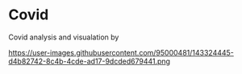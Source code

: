 # Covid

Covid analysis and visualation by

https://user-images.githubusercontent.com/95000481/143324445-d4b82742-8c4b-4cde-ad17-9dcded679441.png
